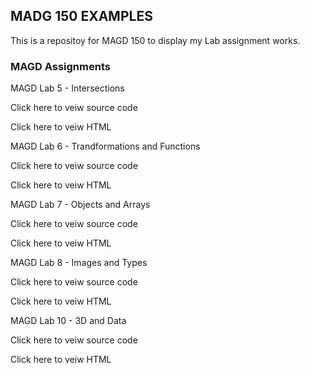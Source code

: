 ## MADG 150 EXAMPLES

This is a repositoy for MAGD 150 to display my Lab assignment works.



### MAGD Assignments 

MAGD Lab 5 - Intersections

Click here to veiw source code

Click here to veiw HTML

MAGD Lab 6 - Trandformations and Functions

Click here to veiw source code

Click here to veiw HTML

MAGD Lab 7 - Objects and Arrays

Click here to veiw source code

Click here to veiw HTML

MAGD Lab 8 - Images and Types

Click here to veiw source code

Click here to veiw HTML

MAGD Lab 10 - 3D and Data

Click here to veiw source code

Click here to veiw HTML

